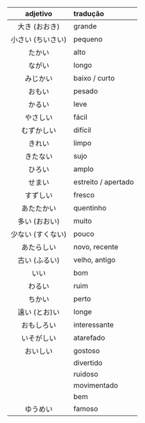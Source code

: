 | adjetivo | tradução |
|:---:|:---|
| 大き (おおき) | grande |
| 小さい (ちいさい) | pequeno |
| たかい | alto |
| ながい | longo |
| みじかい | baixo / curto |
| おもい | pesado |
| かるい | leve |
| やさしい | fácil |
| むずかしい | difícil |
| きれい | limpo |
| きたない | sujo |
| ひろい | amplo |
| せまい | estreito / apertado |
| すずしい | fresco |
| あたたかい | quentinho |
| 多い (おおい) | muito |
| 少ない (すくない) | pouco |
| あたらしい | novo, recente |
| 古い (ふるい) | velho, antigo |
| いい | bom |
| わるい | ruim |
| ちかい | perto |
| 遠い (とお)い | longe |
| おもしろい | interessante |
| いそがしい | atarefado |
| おいしい | gostoso |
|  | divertido |
|  | ruidoso |
|  | movimentado |
|  | bem |
| ゆうめい | famoso |
